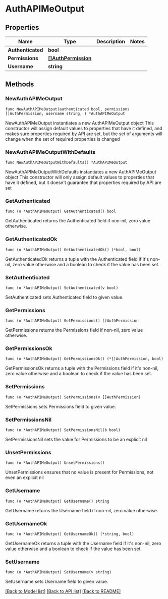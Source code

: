 # AuthAPIMeOutput

## Properties

Name | Type | Description | Notes
------------ | ------------- | ------------- | -------------
**Authenticated** | **bool** |  | 
**Permissions** | [**[]AuthPermission**](AuthPermission.md) |  | 
**Username** | **string** |  | 

## Methods

### NewAuthAPIMeOutput

`func NewAuthAPIMeOutput(authenticated bool, permissions []AuthPermission, username string, ) *AuthAPIMeOutput`

NewAuthAPIMeOutput instantiates a new AuthAPIMeOutput object
This constructor will assign default values to properties that have it defined,
and makes sure properties required by API are set, but the set of arguments
will change when the set of required properties is changed

### NewAuthAPIMeOutputWithDefaults

`func NewAuthAPIMeOutputWithDefaults() *AuthAPIMeOutput`

NewAuthAPIMeOutputWithDefaults instantiates a new AuthAPIMeOutput object
This constructor will only assign default values to properties that have it defined,
but it doesn't guarantee that properties required by API are set

### GetAuthenticated

`func (o *AuthAPIMeOutput) GetAuthenticated() bool`

GetAuthenticated returns the Authenticated field if non-nil, zero value otherwise.

### GetAuthenticatedOk

`func (o *AuthAPIMeOutput) GetAuthenticatedOk() (*bool, bool)`

GetAuthenticatedOk returns a tuple with the Authenticated field if it's non-nil, zero value otherwise
and a boolean to check if the value has been set.

### SetAuthenticated

`func (o *AuthAPIMeOutput) SetAuthenticated(v bool)`

SetAuthenticated sets Authenticated field to given value.


### GetPermissions

`func (o *AuthAPIMeOutput) GetPermissions() []AuthPermission`

GetPermissions returns the Permissions field if non-nil, zero value otherwise.

### GetPermissionsOk

`func (o *AuthAPIMeOutput) GetPermissionsOk() (*[]AuthPermission, bool)`

GetPermissionsOk returns a tuple with the Permissions field if it's non-nil, zero value otherwise
and a boolean to check if the value has been set.

### SetPermissions

`func (o *AuthAPIMeOutput) SetPermissions(v []AuthPermission)`

SetPermissions sets Permissions field to given value.


### SetPermissionsNil

`func (o *AuthAPIMeOutput) SetPermissionsNil(b bool)`

 SetPermissionsNil sets the value for Permissions to be an explicit nil

### UnsetPermissions
`func (o *AuthAPIMeOutput) UnsetPermissions()`

UnsetPermissions ensures that no value is present for Permissions, not even an explicit nil
### GetUsername

`func (o *AuthAPIMeOutput) GetUsername() string`

GetUsername returns the Username field if non-nil, zero value otherwise.

### GetUsernameOk

`func (o *AuthAPIMeOutput) GetUsernameOk() (*string, bool)`

GetUsernameOk returns a tuple with the Username field if it's non-nil, zero value otherwise
and a boolean to check if the value has been set.

### SetUsername

`func (o *AuthAPIMeOutput) SetUsername(v string)`

SetUsername sets Username field to given value.



[[Back to Model list]](../README.md#documentation-for-models) [[Back to API list]](../README.md#documentation-for-api-endpoints) [[Back to README]](../README.md)


